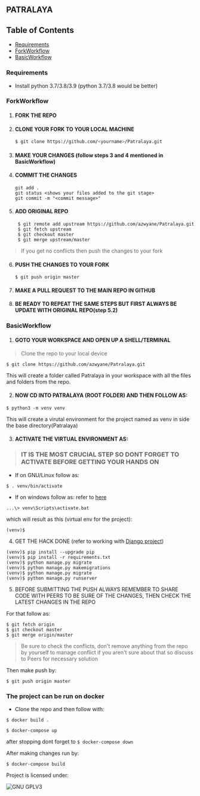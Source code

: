## PATRALAYA

## Table of Contents
- [Requirements](#Requirements)
- [ForkWorkflow](#ForkWorkflow)
- [BasicWorkflow](#BasicWorkflow)


### Requirements
- Install python 3.7/3.8/3.9 (python 3.7/3.8 would be better)

### ForkWorkflow

1. #### FORK THE REPO 
2. #### CLONE YOUR FORK TO YOUR LOCAL MACHINE
   ```sh
   $ git clone https://github.com/<yourname>/Patralaya.git
   ```
3. #### MAKE YOUR CHANGES (follow steps 3 and 4 mentioned in BasicWorkflow)
4. #### COMMIT THE CHANGES
   ```
   git add .
   git status <shows your files added to the git stage>
   git commit -m "<commit message>"
   ```
5. #### ADD ORIGINAL REPO 
   ```
    $ git remote add upstream https://github.com/azwyane/Patralaya.git
    $ git fetch upstream
    $ git checkout master
    $ git merge upstream/master

    ```
> If you get no conflicts then push the changes to your fork
6. #### PUSH THE CHANGES TO YOUR FORK
   ```
   $ git push origin master
   ```
7. #### MAKE A PULL REQUEST TO THE MAIN REPO IN GITHUB
8. #### BE READY TO REPEAT THE SAME STEPS BUT FIRST ALWAYS BE UPDATE WITH ORIGINAL REPO(step 5.2)

### BasicWorkflow

1. #### GOTO YOUR WORKSPACE AND OPEN UP A SHELL/TERMINAL
> Clone the repo to your local device 
```
$ git clone https://github.com/azwyane/Patralaya.git
```
This will create a folder called Patralaya in your workspace with 
all the files and folders from the repo.

2. #### NOW CD INTO PATRALAYA (ROOT FOLDER) AND THEN FOLLOW AS:
```
$ python3 -m venv venv
``` 
This will create a virutal environment for the project named as venv in side the base directory(Patralaya)

3. #### ACTIVATE THE VIRTUAL ENVIRONMENT AS:

> ### IT IS THE MOST CRUCIAL STEP SO DONT FORGET TO ACTIVATE BEFORE GETTING YOUR HANDS ON


- If on GNU/Linux follow as:
```
$ . venv/bin/activate
```

- If on windows follow as: refer to [here](https://docs.djangoproject.com/en/3.1/howto/windows/)
```
...\> venv\Scripts\activate.bat
```
which will result as this (virtual env for the project): 
```
(venv)$ 
```
4. GET THE HACK DONE (refer to working with [Django project](https://docs.djangoproject.com/en/3.1/))

```
(venv)$ pip install --upgrade pip
(venv)$ pip install -r requirements.txt
(venv)$ python manage.py migrate
(venv)$ python manage.py makemigrations
(venv)$ python manage.py migrate
(venv)$ python manage.py runserver
```

5. BEFORE SUBMITTING THE PUSH ALWAYS REMEMBER TO SHARE CODE WITH PEERS TO BE SURE OF THE CHANGES, THEN CHECK THE LATEST CHANGES IN THE REPO 

For that follow as:
```
$ git fetch origin
$ git checkout master
$ git merge origin/master
```
> Be sure to check the conflicts, don't remove anything from
> the repo by yourself to manage conflict if you aren't sure about that 
> so discuss to Peers for necessary solution

Then make push by:
```
$ git push origin master
```

### The project can be run on docker

- Clone the repo and then follow with:

```
$ docker build .
```
```
$ docker-compose up
```

after stopping dont forget to `$ docker-compose down`

After making changes run by:

```
$ docker-compose build
```



Project is licensed under:

![GNU GPLV3](https://www.gnu.org/graphics/gplv3-with-text-136x68.png)
